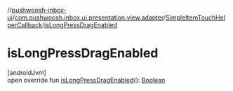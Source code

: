 //[pushwoosh-inbox-ui](../../../index.md)/[com.pushwoosh.inbox.ui.presentation.view.adapter](../index.md)/[SimpleItemTouchHelperCallback](index.md)/[isLongPressDragEnabled](is-long-press-drag-enabled.md)

# isLongPressDragEnabled

[androidJvm]\
open override fun [isLongPressDragEnabled](is-long-press-drag-enabled.md)(): [Boolean](https://kotlinlang.org/api/latest/jvm/stdlib/kotlin-stdlib/kotlin/-boolean/index.html)
